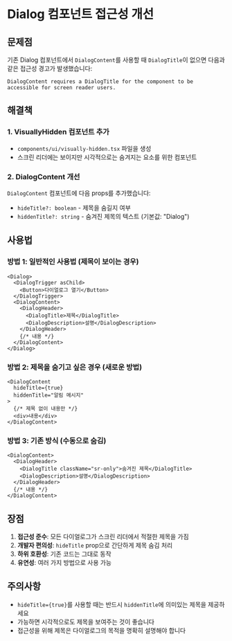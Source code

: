 # Dialog 컴포넌트 접근성 개선

## 문제점
기존 Dialog 컴포넌트에서 `DialogContent`를 사용할 때 `DialogTitle`이 없으면 다음과 같은 접근성 경고가 발생했습니다:

```
DialogContent requires a DialogTitle for the component to be accessible for screen reader users.
```

## 해결책

### 1. VisuallyHidden 컴포넌트 추가
- `components/ui/visually-hidden.tsx` 파일을 생성
- 스크린 리더에는 보이지만 시각적으로는 숨겨지는 요소를 위한 컴포넌트

### 2. DialogContent 개선
`DialogContent` 컴포넌트에 다음 props를 추가했습니다:
- `hideTitle?: boolean` - 제목을 숨길지 여부
- `hiddenTitle?: string` - 숨겨진 제목의 텍스트 (기본값: "Dialog")

## 사용법

### 방법 1: 일반적인 사용법 (제목이 보이는 경우)
```tsx
<Dialog>
  <DialogTrigger asChild>
    <Button>다이얼로그 열기</Button>
  </DialogTrigger>
  <DialogContent>
    <DialogHeader>
      <DialogTitle>제목</DialogTitle>
      <DialogDescription>설명</DialogDescription>
    </DialogHeader>
    {/* 내용 */}
  </DialogContent>
</Dialog>
```

### 방법 2: 제목을 숨기고 싶은 경우 (새로운 방법)
```tsx
<DialogContent 
  hideTitle={true} 
  hiddenTitle="알림 메시지"
>
  {/* 제목 없이 내용만 */}
  <div>내용</div>
</DialogContent>
```

### 방법 3: 기존 방식 (수동으로 숨김)
```tsx
<DialogContent>
  <DialogHeader>
    <DialogTitle className="sr-only">숨겨진 제목</DialogTitle>
    <DialogDescription>설명</DialogDescription>
  </DialogHeader>
  {/* 내용 */}
</DialogContent>
```

## 장점
1. **접근성 준수**: 모든 다이얼로그가 스크린 리더에서 적절한 제목을 가짐
2. **개발자 편의성**: `hideTitle` prop으로 간단하게 제목 숨김 처리
3. **하위 호환성**: 기존 코드는 그대로 동작
4. **유연성**: 여러 가지 방법으로 사용 가능

## 주의사항
- `hideTitle={true}`를 사용할 때는 반드시 `hiddenTitle`에 의미있는 제목을 제공하세요
- 가능하면 시각적으로도 제목을 보여주는 것이 좋습니다
- 접근성을 위해 제목은 다이얼로그의 목적을 명확히 설명해야 합니다 